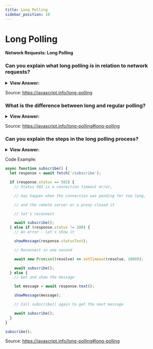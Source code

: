 ```yaml
---
title: Long Polling
sidebar_position: 10
---
```


# Long Polling

**Network Requests: Long Polling**

<head>
  <title>Long Polling - JavaScript Interview Questions & Answers</title>
  <meta charSet="utf-8" />
</head>

### Can you explain what long polling is in relation to network requests?

<details>
  <summary><strong>View Answer:</strong></summary>
  <div>
  <div><strong>Interview Response:</strong> Yes, Long polling is the simplest way of having persistent connection with server, that does not use any specific protocol like WebSocket or Server-Side Events. Being quite easy to implement, it is also good enough in a lot of cases.
    </div>
  </div>
</details>

Source: <https://javascript.info/long-polling>

### What is the difference between long and regular polling?

<details>
  <summary><strong>View Answer:</strong></summary>
  <div>
  <div><strong>Interview Response:</strong> The main difference is that long polling is a much better way to poll server, because it is also quite easy to implement and delivers messages without delays. Regular polling can suffer from delays between requests of up to 10 seconds. In fact, the server is bombed with a request every 10 seconds, leaving regular polling as a less than performant way of polling.
    </div>
  </div>
</details>

Source: <https://javascript.info/long-polling#long-polling>

### Can you explain the steps in the long polling process?

<details>
  <summary><strong>View Answer:</strong></summary>
  <div>
  <div><strong>Interview Response:</strong> The long polling process begins with a request being sent to the server. The server does not disconnect until it has a message to send. When the message appears, the server responds to the request and then the browser make a new request immediately. The situation when the browser sent a request and has a pending connection with the server, is standard for this method. Only when a message is delivered, the connection is reestablished. If the connection is lost, because of, say, a network error, the browser immediately sends a new request.
    </div>
  </div>
</details>

Code Example:

```js
async function subscribe() {
  let response = await fetch('/subscribe');

  if (response.status == 502) {
    // Status 502 is a connection timeout error,

    // may happen when the connection was pending for too long,

    // and the remote server or a proxy closed it

    // let's reconnect

    await subscribe();
  } else if (response.status != 200) {
    // An error - let's show it

    showMessage(response.statusText);

    // Reconnect in one second

    await new Promise((resolve) => setTimeout(resolve, 1000));

    await subscribe();
  } else {
    // Get and show the message

    let message = await response.text();

    showMessage(message);

    // Call subscribe() again to get the next message

    await subscribe();
  }
}

subscribe();
```

Source: <https://javascript.info/long-polling#long-polling>
